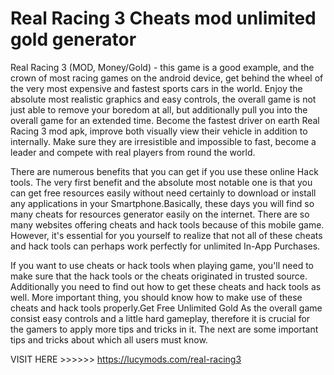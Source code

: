 # Real Racing 3 Cheats mod unlimited gold generator

Real Racing 3 (MOD, Money/Gold) - this game is a good example, and the crown of most racing games on the android device, get behind the wheel of the very most expensive and fastest sports cars in the world. Enjoy the absolute most realistic graphics and easy controls, the overall game is not just able to remove your boredom at all, but additionally pull you into the overall game for an extended time. Become the fastest driver on earth Real Racing 3 mod apk, improve both visually view their vehicle in addition to internally. Make sure they are irresistible and impossible to fast, become a leader and compete with real players from round the world.

There are numerous benefits that you can get if you use these online Hack tools. The very first benefit and the absolute most notable one is that you can get free resources easily without need certainly to download or install any applications in your Smartphone.Basically, these days you will find so many cheats for resources generator easily on the internet. There are so many websites offering cheats and hack tools because of this mobile game. However, it's essential for you yourself to realize that not all of these cheats and hack tools can perhaps work perfectly for unlimited In-App Purchases.

If you want to use cheats or hack tools when playing game, you'll need to make sure that the hack tools or the cheats originated in trusted source. Additionally you need to find out how to get these cheats and hack tools as well. More important thing, you should know how to make use of these cheats and hack tools properly.Get Free Unlimited Gold As the overall game consist easy controls and a little hard gameplay, therefore it is crucial for the gamers to apply more tips and tricks in it. The next are some important tips and tricks about which all users must know.

VISIT HERE >>>>>> https://lucymods.com/real-racing3
